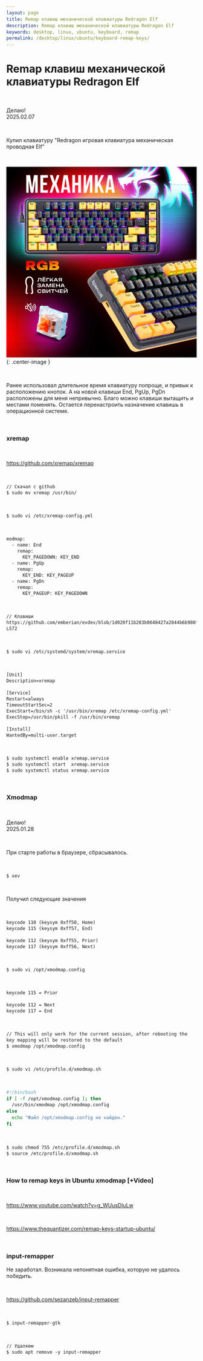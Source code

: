 ```yaml
---
layout: page
title: Remap клавиш механической клавиатуры Redragon Elf
description: Remap клавиш механической клавиатуры Redragon Elf
keywords: desktop, linux, ubuntu, keyboard, remap
permalink: /desktop/linux/ubuntu/keyboard-remap-keys/
---
```


# Remap клавиш механической клавиатуры Redragon Elf

<br/>

Делаю!  
2025.02.07

<br/>

Купил клавиатуру "Redragon игровая клавиатура механическая проводная Elf"

<br/>

![Remap клавиш механической клавиатуры Redragon Elf](/img/desktop/linux/ubuntu/keyboard-remap-keys.png 'Remap клавиш механической клавиатуры Redragon Elf'){: .center-image }

<br/>

Ранее использовал длительное время клавиатуру попроще, и привык к расположению кнопок. А на новой клавиши End, PgUp, PgDn расположены для меня непривычно. Благо можно клавиши вытащить и местами поменять. Остается перенастроить назначение клавишь в операционной системе.

<br/>

### xremap

<br/>

https://github.com/xremap/xremap

<br/>

```
// Скачал с github
$ sudo mv xremap /usr/bin/
```

<br/>

```
$ sudo vi /etc/xremap-config.yml
```

<br/>

```
modmap:
  - name: End
    remap:
      KEY_PAGEDOWN: KEY_END
  - name: PgUp
    remap:
      KEY_END: KEY_PAGEUP
  - name: PgDn
    remap:
      KEY_PAGEUP: KEY_PAGEDOWN
```

<br/>

```
// Клавиши
https://github.com/emberian/evdev/blob/1d020f11b283b0648427a2844b6b980f1a268221/src/scancodes.rs#L26-L572
```

<br/>

```
$ sudo vi /etc/systemd/system/xremap.service
```

<br/>

```
[Unit]
Description=xremap

[Service]
Restart=always
TimeoutStartSec=2
ExecStart=/bin/sh -c '/usr/bin/xremap /etc/xremap-config.yml'
ExecStop=/usr/bin/pkill -f /usr/bin/xremap

[Install]
WantedBy=multi-user.target
```

<br/>

```
$ sudo systemctl enable xremap.service
$ sudo systemctl start  xremap.service
$ sudo systemctl status xremap.service
```

<br/>

### Xmodmap

<br/>

Делаю!  
2025.01.28

<br/>

При старте работы в браузере, сбрасывалось.

<br/>

```
$ xev
```

<br/>

Получил следующие значения

<br/>

```
keycode 110 (keysym 0xff50, Home)
keycode 115 (keysym 0xff57, End)

keycode 112 (keysym 0xff55, Prior)
keycode 117 (keysym 0xff56, Next)
```

<br/>

```
$ sudo vi /opt/xmodmap.config
```

<br/>

```
keycode 115 = Prior

keycode 112 = Next
keycode 117 = End
```

<br/>

```
// This will only work for the current session, after rebooting the key mapping will be restored to the default
$ xmodmap /opt/xmodmap.config
```

<br/>

```
$ sudo vi /etc/profile.d/xmodmap.sh
```

<br/>

```bash
#!/bin/bash
if [ -f /opt/xmodmap.config ]; then
  /usr/bin/xmodmap /opt/xmodmap.config
else
  echo "Файл /opt/xmodmap.config не найден."
fi
```

<br/>

```
$ sudo chmod 755 /etc/profile.d/xmodmap.sh
$ source /etc/profile.d/xmodmap.sh
```

<!--


# =====================

<br/>

```
$ gnome-session-properties
```

<br/>

```
Add
```

<br/>

```
Name: xmodmap
Command: /usr/bin/xmodmap /opt/xmodmap
Comment: remaps keys
```

<br/>

Указать, разумеется нужно своего пользователя и ребутнуться. -->

<br/>

### How to remap keys in Ubuntu xmodmap [+Video]

<br/>

https://www.youtube.com/watch?v=g_WUusDluLw

<br/>

https://www.thequantizer.com/remap-keys-startup-ubuntu/

<br/>

### input-remapper

Не заработал. Возникала непонятная ошибка, которую не удалось победить.

<br/>

https://github.com/sezanzeb/input-remapper

<br/>

```
$ input-remapper-gtk
```

<br/>

```
// Удаляем
$ sudo apt remove -y input-remapper
```
